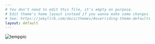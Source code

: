 ```yaml
---
# You don't need to edit this file, it's empty on purpose.
# Edit theme's home layout instead if you wanna make some changes
# See: https://jekyllrb.com/docs/themes/#overriding-theme-defaults
layout: default
---
```


![temppic](https://user-images.githubusercontent.com/14815045/34590609-c28cadb6-f16c-11e7-8f6a-f5092591e0ea.jpg)
